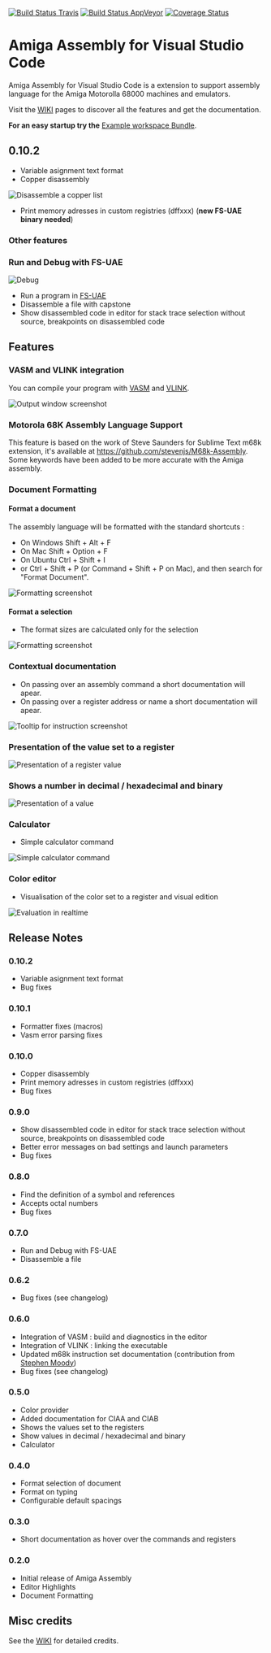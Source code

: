 [![Build Status Travis](https://travis-ci.org/prb28/vscode-amiga-assembly.svg?branch=master)](https://travis-ci.org/prb28/vscode-amiga-assembly) [![Build Status AppVeyor](https://ci.appveyor.com/api/projects/status/github/prb28/vscode-amiga-assembly?branch=master)](https://ci.appveyor.com/project/prb28/vscode-amiga-assembly)
[![Coverage Status](https://coveralls.io/repos/github/prb28/vscode-amiga-assembly/badge.png?branch=master)](https://coveralls.io/github/prb28/vscode-amiga-assembly?branch=master)

# Amiga Assembly for Visual Studio Code
Amiga Assembly for Visual Studio Code is a extension to support assembly language for the Amiga Motorolla 68000 machines and emulators.

Visit the [WIKI](https://github.com/prb28/vscode-amiga-assembly/wiki) pages to discover all the features and get the documentation.

**For an easy startup try the** [Example workspace Bundle](https://github.com/prb28/vscode-amiga-wks-example/releases). 


## 0.10.2
- Variable asignment text format
- Copper disassembly

![Disassemble a copper list](images/copperdisassembly.gif)

- Print memory adresses in custom registries (dffxxx) (**new FS-UAE binary needed**)

### Other features
### Run and Debug with FS-UAE
![Debug](images/debug.gif)

- Run a program in [FS-UAE](https://fs-uae.net/)
- Disassemble a file with capstone
- Show disassembled code in editor for stack trace selection without source, breakpoints on disassembled code

## Features
### VASM and VLINK integration
You can compile your program with [VASM](http://sun.hasenbraten.de/vasm/) and [VLINK](http://sun.hasenbraten.de/vlink/).

![Output window screenshot](images/buildworkspace.gif)

### Motorola 68K Assembly Language Support
This feature is based on the work of Steve Saunders for Sublime Text m68k extension, it's available at https://github.com/stevenjs/M68k-Assembly. Some keywords have been added to be more accurate with the Amiga assembly.

### Document Formatting
#### Format a document
The assembly language will be formatted with the standard shortcuts :
- On Windows Shift + Alt + F
- On Mac Shift + Option + F
- On Ubuntu Ctrl + Shift + I
- or Ctrl + Shift + P (or Command + Shift + P on Mac), and then search for "Format Document".

![Formatting screenshot](images/formatting.gif)

#### Format a selection
- The format sizes are calculated only for the selection 

![Formatting screenshot](images/formattingrange.gif)

### Contextual documentation 
- On passing over an assembly command a short documentation will apear.
- On passing over a register address or name a short documentation will apear.

![Tooltip for instruction screenshot](images/hover.gif)

### Presentation of the value set to a register

![Presentation of a register value](images/hoverregisterv.gif)

### Shows a number in decimal / hexadecimal and binary

![Presentation of a value](images/hovervalue.gif)

### Calculator
- Simple calculator command

![Simple calculator command](images/calculator.gif)

### Color editor
- Visualisation of the color set to a register and visual edition

![Evaluation in realtime](images/coloredit.gif)


## Release Notes
### 0.10.2
- Variable asignment text format
- Bug fixes

### 0.10.1
- Formatter fixes (macros)
- Vasm error parsing fixes

### 0.10.0
- Copper disassembly
- Print memory adresses in custom registries (dffxxx)
- Bug fixes

### 0.9.0
- Show disassembled code in editor for stack trace selection without source, breakpoints on disassembled code
- Better error messages on bad settings and launch parameters
- Bug fixes

### 0.8.0
- Find the definition of a symbol and references
- Accepts octal numbers
- Bug fixes 

### 0.7.0
- Run and Debug with FS-UAE
- Disassemble a file

### 0.6.2
- Bug fixes (see changelog)

### 0.6.0
- Integration of VASM : build and diagnostics in the editor
- Integration of VLINK : linking the executable
- Updated m68k instruction set documentation (contribution from [Stephen Moody](https://github.com/SteveMoody73))
- Bug fixes (see changelog)

### 0.5.0
- Color provider
- Added documentation for CIAA and CIAB
- Shows the values set to the registers
- Show values in decimal / hexadecimal and binary
- Calculator

### 0.4.0
- Format selection of document
- Format on typing
- Configurable default spacings

### 0.3.0
- Short documentation as hover over the commands and registers

### 0.2.0
- Initial release of Amiga Assembly
- Editor Highlights
- Document Formatting

## Misc credits
See the [WIKI](https://github.com/prb28/vscode-amiga-assembly/wiki) for detailed credits.
